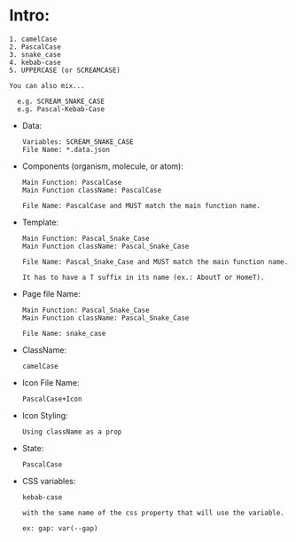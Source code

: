 # Intro:

```
1. camelCase
2. PascalCase
3. snake_case
4. kebab-case
5. UPPERCASE (or SCREAMCASE)

You can also mix...

  e.g. SCREAM_SNAKE_CASE
  e.g. Pascal-Kebab-Case

```

- Data:

      Variables: SCREAM_SNAKE_CASE
      File Name: *.data.json

- Components (organism, molecule, or atom):

      Main Function: PascalCase
      Main Function className: PascalCase

      File Name: PascalCase and MUST match the main function name.

- Template:

      Main Function: Pascal_Snake_Case
      Main Function className: Pascal_Snake_Case

      File Name: Pascal_Snake_Case and MUST match the main function name.

      It has to have a T suffix in its name (ex.: AboutT or HomeT).

- Page file Name:

      Main Function: Pascal_Snake_Case
      Main Function className: Pascal_Snake_Case

      File Name: snake_case

- ClassName:

      camelCase

- Icon File Name:

      PascalCase+Icon

- Icon Styling:

      Using className as a prop

- State:

      PascalCase

- CSS variables:

      kebab-case

      with the same name of the css property that will use the variable.

      ex: gap: var(--gap)
